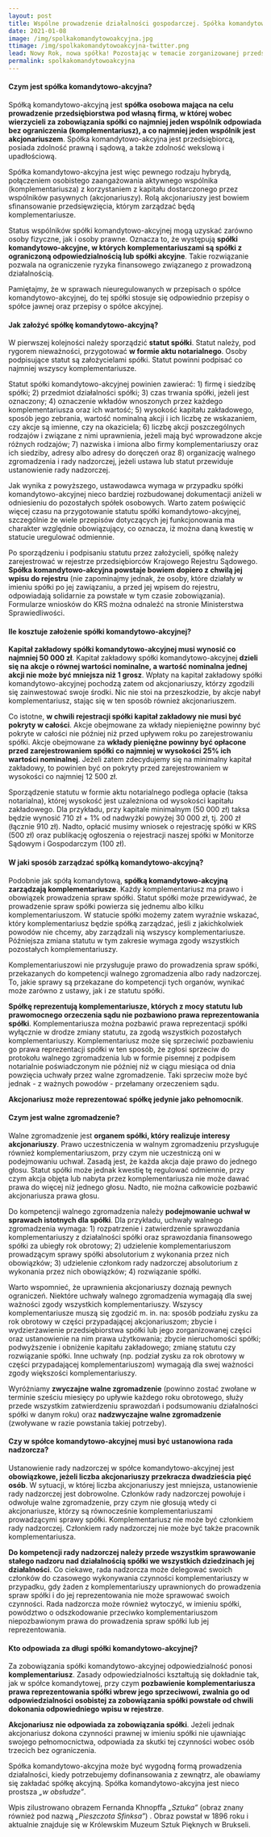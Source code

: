 ```yaml
---
layout: post
title: Wspólne prowadzenie działalności gospodarczej. Spółka komandytowo-akcyjna.
date: 2021-01-08
image: /img/spolkakomandytowoakcyjna.jpg
ttimage: /img/spolkakomandytowoakcyjna-twitter.png
lead: Nowy Rok, nowa spółka! Pozostając w temacie zorganizowanej przedsiębiorczości, w dzisiejszym wpisie zajmę się jedną z mniej popularnych form wspólnego prowadzenia działalności gospodarczej, a mianowicie spółką komandytowo-akcyjną. Wyjaśnię, czym jest spółka komandytowo-akcyjna, w jaki sposób ją założyć oraz, jak nią zarządzać.
permalink: spolkakomandytowoakcyjna
---
```


#### Czym jest spółka komandytowo-akcyjna?
Spółką komandytowo-akcyjną jest **spółka osobowa mająca na celu prowadzenie przedsiębiorstwa pod własną firmą, w której wobec wierzycieli za zobowiązania spółki co najmniej jeden wspólnik odpowiada bez ograniczenia (komplementariusz), a co najmniej jeden wspólnik jest akcjonariuszem**. Spółka komandytowo-akcyjna jest przedsiębiorcą, posiada zdolność prawną i sądową, a także zdolność wekslową i upadłościową.

Spółka komandytowo-akcyjna jest więc pewnego rodzaju hybrydą, połączeniem osobistego zaangażowania aktywnego wspólnika (komplementariusza) z korzystaniem z kapitału dostarczonego przez wspólników pasywnych (akcjonariuszy). Rolą akcjonariuszy jest bowiem sfinansowanie przedsięwzięcia, którym zarządzać będą komplementariusze.

Status wspólników spółki komandytowo-akcyjnej mogą uzyskać zarówno osoby fizyczne, jak i osoby prawne. Oznacza to, że występują **spółki komandytowo-akcyjne, w których komplementariuszami są spółki z ograniczoną odpowiedzialnością lub spółki akcyjne**. Takie rozwiązanie pozwala na ograniczenie ryzyka finansowego związanego z prowadzoną działalnością.

Pamiętajmy, że w sprawach nieuregulowanych w przepisach o spółce komandytowo-akcyjnej, do tej spółki stosuje się odpowiednio przepisy o spółce jawnej oraz przepisy o spółce akcyjnej.

#### Jak założyć spółkę komandytowo-akcyjną?
W pierwszej kolejności należy sporządzić **statut spółki**. Statut należy, pod rygorem nieważności, przygotować **w formie aktu notarialnego**. Osoby podpisujące statut są założycielami spółki. Statut powinni podpisać co najmniej wszyscy komplementariusze.

Statut spółki komandytowo-akcyjnej powinien zawierać: 1) firmę i siedzibę spółki; 2) przedmiot działalności spółki; 3) czas trwania spółki, jeżeli jest oznaczony; 4) oznaczenie wkładów wnoszonych przez każdego komplementariusza oraz ich wartość; 5) wysokość kapitału zakładowego, sposób jego zebrania, wartość nominalną akcji i ich liczbę ze wskazaniem, czy akcje są imienne, czy na okaziciela; 6) liczbę akcji poszczególnych rodzajów i związane z nimi uprawnienia, jeżeli mają być wprowadzone akcje różnych rodzajów; 7) nazwiska i imiona albo firmy komplementariuszy oraz ich siedziby, adresy albo adresy do doręczeń oraz 8) organizację walnego zgromadzenia i rady nadzorczej, jeżeli ustawa lub statut przewiduje ustanowienie rady nadzorczej.

Jak wynika z powyższego, ustawodawca wymaga w przypadku spółki komandytowo-akcyjnej nieco bardziej rozbudowanej dokumentacji aniżeli w odniesieniu do pozostałych spółek osobowych. Warto zatem poświęcić więcej czasu na przygotowanie statutu spółki komandytowo-akcyjnej, szczególnie że wiele przepisów dotyczących jej funkcjonowania ma charakter względnie obowiązujący, co oznacza, iż można daną kwestię w statucie uregulować odmiennie.

Po sporządzeniu i podpisaniu statutu przez założycieli, spółkę należy zarejestrować w rejestrze przedsiębiorców Krajowego Rejestru Sądowego. **Spółka komandytowo-akcyjna powstaje bowiem dopiero z chwilą jej wpisu do rejestru** (nie zapominajmy jednak, że osoby, które działały w imieniu spółki po jej zawiązaniu, a przed jej wpisem do rejestru, odpowiadają solidarnie za powstałe w tym czasie zobowiązania). Formularze wniosków do KRS można odnaleźć na stronie Ministerstwa Sprawiedliwości.

#### Ile kosztuje założenie spółki komandytowo-akcyjnej?
**Kapitał zakładowy spółki komandytowo-akcyjnej musi wynosić co najmniej 50 000 zł**. Kapitał zakładowy spółki komandytowo-akcyjnej **dzieli się na akcje o równej wartości nominalne, a wartość nominalna jednej akcji nie może być mniejsza niż 1 grosz**. Wpłaty na kapitał zakładowy spółki komandytowo-akcyjnej pochodzą zatem od akcjonariuszy, którzy zgodzili się zainwestować swoje środki. Nic nie stoi na przeszkodzie, by akcje nabył komplementariusz, stając się w ten sposób również akcjonariuszem.

Co istotne, **w chwili rejestracji spółki kapitał zakładowy nie musi być pokryty w całości**. Akcje obejmowane za wkłady niepieniężne powinny być pokryte w całości nie później niż przed upływem roku po zarejestrowaniu spółki. Akcje obejmowane za **wkłady pieniężne powinny być opłacone przed zarejestrowaniem spółki co najmniej w wysokości 25% ich wartości nominalnej**. Jeżeli zatem zdecydujemy się na minimalny kapitał zakładowy, to powinien być on pokryty przed zarejestrowaniem w wysokości co najmniej 12 500 zł.

Sporządzenie statutu w formie aktu notarialnego podlega opłacie (taksa notarialna), której wysokość jest uzależniona od wysokości kapitału zakładowego. Dla przykładu, przy kapitale minimalnym (50 000 zł) taksa będzie wynosić 710 zł + 1% od nadwyżki powyżej 30 000 zł, tj. 200 zł (łącznie 910 zł). Nadto, opłacić musimy wniosek o rejestrację spółki w KRS (500 zł) oraz publikację ogłoszenia o rejestracji naszej spółki w Monitorze Sądowym i Gospodarczym (100 zł).

####  W jaki sposób zarządzać spółką komandytowo-akcyjną?
Podobnie jak spółą komandytową, **spółką komandytowo-akcyjną zarządzają komplementariusze**. Każdy komplementariusz ma prawo i obowiązek prowadzenia spraw spółki. Statut spółki może przewidywać, że prowadzenie spraw spółki powierza się jednemu albo kilku komplementariuszom. W statucie spółki możemy zatem wyraźnie wskazać, który komplementariusz będzie spółką zarządzać, jeśli z jakichkolwiek powodów nie chcemy, aby zarządzali nią wszyscy komplementariusze. Późniejsza zmiana statutu w tym zakresie wymaga zgody wszystkich pozostałych komplementariuszy.

Komplementariuszowi nie przysługuje prawo do prowadzenia spraw spółki, przekazanych do kompetencji walnego zgromadzenia albo rady nadzorczej. To, jakie sprawy są przekazane do kompetencji tych organów, wynikać może zarówno z ustawy, jak i ze statutu spółki.

**Spółkę reprezentują komplementariusze, których z mocy statutu lub prawomocnego orzeczenia sądu nie pozbawiono prawa reprezentowania spółki**. Komplementariusza można pozbawić prawa reprezentacji spółki wyłącznie w drodze zmiany statutu, za zgodą wszystkich pozostałych komplementariuszy. Komplementariusz może się sprzeciwić pozbawieniu go prawa reprezentacji spółki w ten sposób, że zgłosi sprzeciw do protokołu walnego zgromadzenia lub w formie pisemnej z podpisem notarialnie poświadczonym nie później niż w ciągu miesiąca od dnia powzięcia uchwały przez walne zgromadzenie. Taki sprzeciw może być jednak - z ważnych powodów - przełamany orzeczeniem sądu.

**Akcjonariusz może reprezentować spółkę jedynie jako pełnomocnik**.

#### Czym jest walne zgromadzenie?
Walne zgromadzenie jest **organem spółki, który realizuje interesy akcjonariuszy**. Prawo uczestniczenia w walnym zgromadzeniu przysługuje również komplementariuszom, przy czym nie uczestniczą oni w podejmowaniu uchwał. Zasadą jest, że każda akcja daje prawo do jednego głosu. Statut spółki może jednak kwestię tę regulować odmiennie, przy czym akcja objęta lub nabyta przez komplementariusza nie może dawać prawa do więcej niż jednego głosu. Nadto, nie można całkowicie pozbawić akcjonariusza prawa głosu.

Do kompetencji walnego zgromadzenia należy **podejmowanie uchwał w sprawach istotnych dla spółki**. Dla przykładu, uchwały walnego zgromadzenia wymaga: 1) rozpatrzenie i zatwierdzenie sprawozdania komplementariuszy z działalności spółki oraz sprawozdania finansowego spółki za ubiegły rok obrotowy; 2) udzielenie komplementariuszom prowadzącym sprawy spółki absolutorium z wykonania przez nich obowiązków; 3) udzielenie członkom rady nadzorczej absolutorium z wykonania przez nich obowiązków; 4) rozwiązanie spółki.

Warto wspomnieć, że uprawnienia akcjonariuszy doznają pewnych ograniczeń. Niektóre uchwały walnego zgromadzenia wymagają dla swej ważności zgody wszystkich komplementariuszy. Wszyscy komplementariusze muszą się zgodzić m. in. na: sposób podziału zysku za rok obrotowy w części przypadającej akcjonariuszom; zbycie i wydzierżawienie przedsiębiorstwa spółki lub jego zorganizowanej części oraz ustanowienie na nim prawa użytkowania; zbycie nieruchomości spółki; podwyższenie i obniżenie kapitału zakładowego; zmianę statutu czy rozwiązanie spółki. Inne uchwały (np. podział zysku za rok obrotowy w części przypadającej komplementariuszom) wymagają dla swej ważności zgody większości komplementariuszy.

Wyróżniamy **zwyczajne walne zgromadzenie** (powinno zostać zwołane w terminie sześciu miesięcy po upływie każdego roku obrotowego, służy przede wszystkim zatwierdzeniu sprawozdań i podsumowaniu działalności spółki w danym roku) oraz **nadzwyczajne walne zgromadzenie** (zwoływane w razie powstania takiej potrzeby).

#### Czy w spółce komandytowo-akcyjnej musi być ustanowiona rada nadzorcza?
Ustanowienie rady nadzorczej w spółce komandytowo-akcyjnej jest **obowiązkowe, jeżeli liczba akcjonariuszy przekracza dwadzieścia pięć osób**. W sytuacji, w której liczba akcjonariuszy jest mniejsza, ustanowienie rady nadzorczej jest dobrowolne. Członków rady nadzorczej powołuje i odwołuje walne zgromadzenie, przy czym nie głosują wtedy ci akcjonariusze, którzy są równocześnie komplementariuszami prowadzącymi sprawy spółki. Komplementariusz nie może być członkiem rady nadzorczej. Członkiem rady nadzorczej nie może być także pracownik komplementariusza.

**Do kompetencji rady nadzorczej należy przede wszystkim sprawowanie stałego nadzoru nad działalnością spółki we wszystkich dziedzinach jej działalności**. Co ciekawe, rada nadzorcza może delegować swoich członków do czasowego wykonywania czynności komplementariuszy w przypadku, gdy żaden z komplementariuszy uprawnionych do prowadzenia spraw spółki i do jej reprezentowania nie może sprawować swoich czynności. Rada nadzorcza może również wytoczyć, w imieniu spółki, powództwo o odszkodowanie przeciwko komplementariuszom niepozbawionym prawa do prowadzenia spraw spółki lub jej reprezentowania.

#### Kto odpowiada za długi spółki komandytowo-akcyjnej?
Za zobowiązania spółki komandytowo-akcyjnej odpowiedzialność ponosi **komplementariusz**. Zasady odpowiedzialności kształtują się dokładnie tak, jak w spółce komandytowej, przy czym **pozbawienie komplementariusza prawa reprezentowania spółki wbrew jego sprzeciwowi, zwalnia go od odpowiedzialności osobistej za zobowiązania spółki powstałe od chwili dokonania odpowiedniego wpisu w rejestrze**.

**Akcjonariusz nie odpowiada za zobowiązania spółki**. Jeżeli jednak akcjonariusz dokona czynności prawnej w imieniu spółki nie ujawniając swojego pełnomocnictwa, odpowiada za skutki tej czynności wobec osób trzecich bez ograniczenia.

Spółka komandytowo-akcyjna może być wygodną formą prowadzenia działalności, kiedy potrzebujemy dofinansowania z zewnątrz, ale obawiamy się zakładać spółkę akcyjną. Spółka komandytowo-akcyjna jest nieco prostsza *„w obsłudze”*.

Wpis zilustrowano obrazem Fernanda Khnopffa *„Sztuka”* (obraz znany również pod nazwą *„Pieszczota Sfinksa”*) . Obraz powstał w 1896 roku i aktualnie znajduje się w Królewskim Muzeum Sztuk Pięknych w Brukseli.
